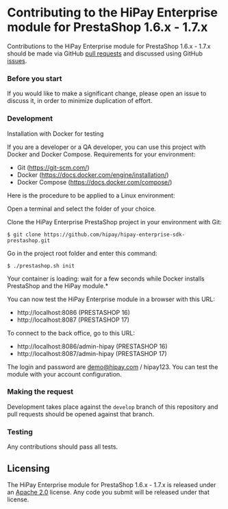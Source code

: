 # Contributing to the HiPay Enterprise module for PrestaShop 1.6.x - 1.7.x

Contributions to the HiPay Enterprise module for PrestaShop 1.6.x - 1.7.x should be made via GitHub [pull
requests][pull-requests] and discussed using
GitHub [issues][issues].

### Before you start

If you would like to make a significant change, please open
an issue to discuss it, in order to minimize duplication of effort.

### Development
Installation with Docker for testing

If you are a developer or a QA developer, you can use this project with Docker and Docker Compose.
Requirements for your environment:
- Git (https://git-scm.com/)
- Docker (https://docs.docker.com/engine/installation/)
- Docker Compose (https://docs.docker.com/compose/)

Here is the procedure to be applied to a Linux environment:

Open a terminal and select the folder of your choice.

Clone the HiPay Enterprise PrestaShop project in your environment with Git:


```
$ git clone https://github.com/hipay/hipay-enterprise-sdk-prestashop.git
```

Go in the project root folder and enter this command:

```
$ ./prestashop.sh init
```

Your container is loading: wait for a few seconds while Docker installs PrestaShop and the HiPay module.*

You can now test the HiPay Enterprise module in a browser with this URL:

 - http://localhost:8086 (PRESTASHOP 16)
 - http://localhost:8087 (PRESTASHOP 17)

To connect to the back office, go to this URL:

 - http://localhost:8086/admin-hipay (PRESTASHOP 16)
 - http://localhost:8087/admin-hipay (PRESTASHOP 17)

The login and password are demo@hipay.com / hipay123.
You can test the module with your account configuration.

### Making the request

Development takes place against the `develop` branch of this repository and pull
requests should be opened against that branch.

### Testing

Any contributions should pass all tests.

## Licensing

The HiPay Enterprise module for PrestaShop 1.6.x - 1.7.x is released under an [Apache
2.0][project-license] license. Any code you submit will be
released under that license.

[project-license]: LICENSE.md

[pull-requests]: https://github.com/hipay/hipay-enterprise-sdk-prestashop/pulls
[issues]: https://github.com/hipay/hipay-enterprise-sdk-prestashop/issues
